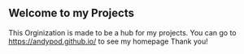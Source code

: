 ## Welcome to my Projects
This Orginization is made to be a hub for my projects.
You can go to https://andypod.github.io/ to see my homepage
Thank you!
